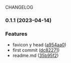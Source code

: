 CHANGELOG
### 0.1.1 (2023-04-14)


### Features

* favicon y head ([a954aa0](https://github.com/mhv745/trivselgolf/commit/a954aa0ff45f8ce5d8f2ccf1bb91c5c28d551312))
* first commit ([dc82271](https://github.com/mhv745/trivselgolf/commit/dc8227107eb8460d024c7f3f66a00446c4d8a764))
* readme.md ([35b95f2](https://github.com/mhv745/trivselgolf/commit/35b95f27c1353c64035330832b1fb154695a3e17))
